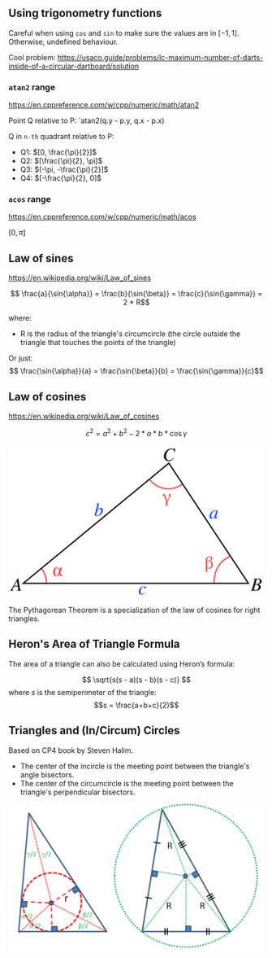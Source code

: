 ## Using trigonometry functions
Careful when using `cos` and `sin` to make sure the values are in $[-1, 1]$. Otherwise, undefined behaviour.

Cool problem: https://usaco.guide/problems/lc-maximum-number-of-darts-inside-of-a-circular-dartboard/solution

### `atan2` range
https://en.cppreference.com/w/cpp/numeric/math/atan2

Point Q relative to P: `atan2(q.y - p.y, q.x - p.x)

Q in `n-th` quadrant relative to P:
- Q1: $[0, \frac{\pi}{2}]$
- Q2: $[\frac{\pi}{2}, \pi]$
- Q3: $(-\pi, -\frac{\pi}{2}]$
- Q4: $[-\frac{\pi}{2}, 0]$

### `acos` range
https://en.cppreference.com/w/cpp/numeric/math/acos

$[0, \pi]$

## Law of sines
https://en.wikipedia.org/wiki/Law_of_sines

$$ \frac{a}{\sin{\alpha}} = \frac{b}{\sin{\beta}} = \frac{c}{\sin{\gamma}} = 2 * R$$

where:
- R is the radius of the triangle's circumcircle (the circle outside the triangle that touches the points of the triangle)

Or just:
$$ \frac{\sin{\alpha}}{a} = \frac{\sin{\beta}}{b} = \frac{\sin{\gamma}}{c}$$

## Law of cosines
https://en.wikipedia.org/wiki/Law_of_cosines

$$c^2 = a^2 + b^2 - 2*a*b*\cos{\gamma}$$

![alt text](images/image-7.png)

The Pythagorean Theorem is a specialization of the law of cosines for right triangles.


## Heron's Area of Triangle Formula
The area of a triangle can also be calculated using Heron’s formula:

$$ \sqrt{s(s - a)(s - b)(s - c)} $$
where $s$ is the semiperimeter of the triangle:
$$s = \frac{a+b+c}{2}$$

## Triangles and (In/Circum) Circles
Based on CP4 book by Steven Halim.

- The center of the incircle is the meeting point between the triangle's angle bisectors.
- The center of the circumcircle is the meeting point between the triangle's perpendicular bisectors.

![alt text](images/image-8.png)

